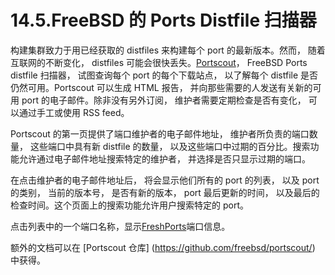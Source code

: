 # 14.5.FreeBSD 的 Ports Distfile 扫描器

构建集群致力于用已经获取的 distfiles 来构建每个 port 的最新版本。然而， 随着互联网的不断变化， distfiles 可能会很快丢失。[Portscout](https://portscout.freebsd.org/)， FreeBSD Ports distfile 扫描器， 试图查询每个 port 的每个下载站点， 以了解每个 distfile 是否仍然可用。Portscout 可以生成 HTML 报告， 并向那些需要的人发送有关新的可用 port 的电子邮件。除非没有另外订阅， 维护者需要定期检查是否有变化， 可以通过手工或使用 RSS feed。

Portscout 的第一页提供了端口维护者的电子邮件地址， 维护者所负责的端口数量， 这些端口中具有新 distfile 的数量， 以及这些端口中过期的百分比。搜索功能允许通过电子邮件地址搜索特定的维护者， 并选择是否只显示过期的端口。

在点击维护者的电子邮件地址后， 将会显示他们所有的 port 的列表， 以及 port 的类别， 当前的版本号， 是否有新的版本， port 最后更新的时间， 以及最后的检查时间。这个页面上的搜索功能允许用户搜索特定的 port。

点击列表中的一个端口名称，显示[FreshPorts](https://freshports.org/)端口信息。

额外的文档可以在 [Portscout 仓库] (https://github.com/freebsd/portscout/) 中获得。
